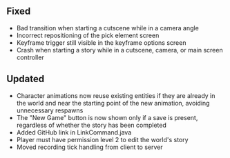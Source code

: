 ## Fixed
- Bad transition when starting a cutscene while in a camera angle
- Incorrect repositioning of the pick element screen
- Keyframe trigger still visible in the keyframe options screen
- Crash when starting a story while in a cutscene, camera, or main screen controller

## Updated
- Character animations now reuse existing entities if they are already in the world and near the starting point of the new animation, avoiding unnecessary respawns
- The "New Game" button is now shown only if a save is present, regardless of whether the story has been completed
- Added GitHub link in LinkCommand.java
- Player must have permission level 2 to edit the world's story
- Moved recording tick handling from client to server